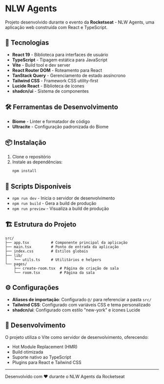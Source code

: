 # NLW Agents

Projeto desenvolvido durante o evento da **Rocketseat** - NLW Agents, uma aplicação web construída com React e TypeScript.

## 🚀 Tecnologias

- **React 19** - Biblioteca para interfaces de usuário
- **TypeScript** - Tipagem estática para JavaScript
- **Vite** - Build tool e dev server
- **React Router DOM** - Roteamento para React
- **TanStack Query** - Gerenciamento de estado assíncrono
- **Tailwind CSS** - Framework CSS utility-first
- **Lucide React** - Biblioteca de ícones
- **shadcn/ui** - Sistema de componentes

## 🛠️ Ferramentas de Desenvolvimento

- **Biome** - Linter e formatador de código
- **Ultracite** - Configuração padronizada do Biome

## 📦 Instalação

1. Clone o repositório
2. Instale as dependências:
   ```bash
   npm install
   ```

## 🔧 Scripts Disponíveis

- `npm run dev` - Inicia o servidor de desenvolvimento
- `npm run build` - Gera a build de produção
- `npm run preview` - Visualiza a build de produção

## 🏗️ Estrutura do Projeto

```
src/
├── app.tsx          # Componente principal da aplicação
├── main.tsx         # Ponto de entrada da aplicação
├── index.css        # Estilos globais
├── lib/
│   └── utils.ts     # Utilitários e helpers
└── pages/
    ├── create-room.tsx  # Página de criação de sala
    └── room.tsx         # Página da sala
```

## ⚙️ Configurações

- **Aliases de importação**: Configurado `@/` para referenciar a pasta `src/`
- **Tailwind CSS**: Configurado com variáveis CSS e tema personalizado
- **shadcn/ui**: Configurado com estilo "new-york" e ícones Lucide

## 🚦 Desenvolvimento

O projeto utiliza o Vite como servidor de desenvolvimento, oferecendo:

- Hot Module Replacement (HMR)
- Build otimizada
- Suporte nativo ao TypeScript
- Plugins para React e Tailwind CSS

---

Desenvolvido com ❤️ durante o NLW Agents da Rocketseat
